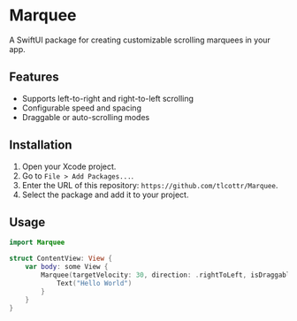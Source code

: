 # Marquee

A SwiftUI package for creating customizable scrolling marquees in your app.

## Features
- Supports left-to-right and right-to-left scrolling
- Configurable speed and spacing
- Draggable or auto-scrolling modes

## Installation
1. Open your Xcode project.
2. Go to `File > Add Packages...`.
3. Enter the URL of this repository: `https://github.com/tlcottr/Marquee`.
4. Select the package and add it to your project.

## Usage
```swift
import Marquee

struct ContentView: View {
    var body: some View {
        Marquee(targetVelocity: 30, direction: .rightToLeft, isDraggable: false) {
            Text("Hello World")
        }
    }
}
